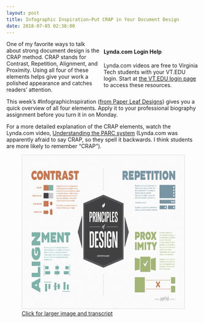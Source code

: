 ```yaml
---
layout: post
title: Infographic Inspiration—Put CRAP in Your Document Design
date: 2018-07-05 02:38:00
---
```

<div style="float: right; width: 250px;margin-left: 9px;" class="maroonbox">
<h4>Lynda.com Login Help</h4>
<p>Lynda.com videos are free to Virginia Tech students with your VT.EDU login. Start at <a href="http://lynda.vt.edu/" target="_blank">the VT.EDU login page</a> to access these resources.</p>
</div>
<p>One of my favorite ways to talk about strong document design is the CRAP method. CRAP stands for Contrast, Repetition, Alignment, and Proximity. Using all four of these elements helps give your work a polished appearance and catches readers&#8217; attention. </p>
<p>This week&#8217;s #InfographicInspiration (<a href="https://paper-leaf.com/blog/2012/10/principles-of-design-quick-reference-poster/">from Paper Leaf Designs</a>) gives you a quick overview of all four elements. Apply it to your professional biography assignment before you turn it in on Monday.</p>
<p>For a more detailed explanation of the CRAP elements, watch the Lynda.com video, <a href="https://www.lynda.com/Illustrator-tutorials/Understanding-PARC-system/145210/170193-4.html" target="_blank">Understanding the PARC system</a> (Lynda.com was apparently afraid to say CRAP, so they spell it backwards. I think students are more likely to remember &ldquo;CRAP&rdquo;).</p>
<div>
  <figure><img  src="/wp-content/uploads/2017/09/Principles-of-Design-White-1280px-1-1024x640.jpg" alt="CRAP Principles of Design" style="width: 640px;height: 400px;border: 1px #dcdcdc solid;"/>
    <figcaption><a href="\wp-content\uploads\-transcripts\crap-transcript.html" traget="_blank">Click for larger image and transcript</a></figcaption>
 </figure>
</div>

